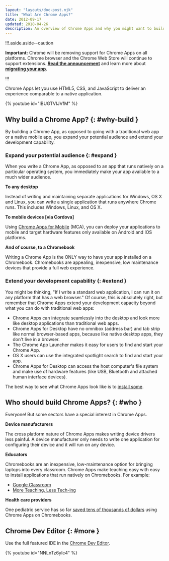 ```yaml
---
layout: "layouts/doc-post.njk"
title: "What Are Chrome Apps?"
date: 2012-09-17
updated: 2018-04-26
description: An overview of Chrome Apps and why you might want to build them.
---
```


!!!.aside.aside--caution

**Important:** Chrome will be removing support for Chrome Apps on all platforms. Chrome browser and
the Chrome Web Store will continue to support extensions. [**Read the announcement**][1] and learn
more about [**migrating your app**][2].

!!!

Chrome Apps let you use HTML5, CSS, and JavaScript to deliver an experience comparable to a native
application.

{% youtube id="lBUGTVIJVfM" %}

## Why build a Chrome App? {: #why-build }

By building a Chrome App, as opposed to going with a traditional web app or a native mobile app, you
expand your potential audience and extend your development capability.

### Expand your potential audience {: #expand }

When you write a Chrome App, as opposed to an app that runs natively on a particular operating
system, you immediately make your app available to a much wider audience.

**To any desktop**

Instead of writing and maintaining separate applications for Windows, OS X and Linux, you can write
a single application that runs anywhere Chrome runs. This includes Windows, Linux, and OS X.

**To mobile devices \[via Cordova\]**

Using [Chrome Apps for Mobile][3] (MCA), you can deploy your applications to mobile and target
hardware features only available on Android and IOS platforms.

**And of course, to a Chromebook**

Writing a Chrome App is the ONLY way to have your app installed on a Chromebook. Chromebooks are
appealing, inexpensive, low maintenance devices that provide a full web experience.

### Extend your development capability {: #extend }

You might be thinking, "If I write a standard web application, I can run it on any platform that has
a web browser." Of course, this is absolutely right, but remember that Chrome Apps extend your
development capacity beyond what you can do with traditional web apps:

- Chrome Apps can integrate seamlessly into the desktop and look more like desktop applications than
  traditional web apps.
- Chrome Apps for Desktop have no omnibox (address bar) and tab strip like normal browser-based
  apps, because like native desktop apps, they don't live in a browser.
- The Chrome App Launcher makes it easy for users to find and start your Chrome App.
- OS X users can use the integrated spotlight search to find and start your app.
- Chrome Apps for Desktop can access the host computer's file system and make use of hardware
  features (like USB, Bluetooth and attached human interface devices).

The best way to see what Chrome Apps look like is to [install some][4].

## Who should build Chrome Apps? {: #who }

Everyone! But some sectors have a special interest in Chrome Apps.

**Device manufacturers**

The cross platform nature of Chrome Apps makes writing device drivers less painful. A device
manufacturer only needs to write one application for configuring their device and it will run on any
device.

**Educators**

Chromebooks are an inexpensive, low-maintenance option for bringing laptops into every classroom.
Chrome Apps make teaching easy with easy to install applications that run natively on Chromebooks.
For example:

- [Google Classroom][5]
- [More Teaching, Less Tech-ing][6]

**Health care providers**

One pediatric service has so far [saved tens of thousands of dollars][7] using Chrome Apps on
Chromebooks.

## Chrome Dev Editor {: #more }

Use the full featured IDE in the [Chrome Dev Editor][8].

{% youtube id="NNLnTz6yIc4" %}

[1]: https://blog.chromium.org/2020/01/moving-forward-from-chrome-apps.html
[2]: /apps/migration
[3]: apps/chrome_apps_on_mobile
[4]: https://chrome.google.com/webstore/category/apps?_feature=chromeapp
[5]: https://classroom.google.com/
[6]: https://cloud.googleblog.com/2014/08/more-teaching-less-tech-ing-google.html
[7]: https://cloud.googleblog.com/2013/12/pediatric-home-service-puts-patient.html
[8]: https://github.com/dart-lang/chromedeveditor
